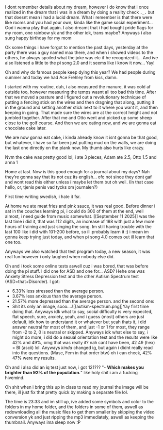 I dont remember details about my dream, however i do know that i once realized in the dream that i was in a dream by doing a reality check `._.` but that doesnt mean i had a lucid dream. What i remember is that there were like rooms and you had your own, kinda like the game social experiment... God i wanna play that again. I also dreamt that i had bought pride flags for my room, one rainbow yk and the other idk, trans maybe?
Anyways i also sung happy birthday for my mom 

Ok some things i have forgot to mention the past days, yesterday at the party there was a guy named max there, and when i showed videos to the others, he always spoiled what the joke was etc if he recognized it... And ive also listened a little to the pi song 2.0 and it seems like i know it now... Yay!

Oh and why do famous people keep dying this year? We had people during summer and today we had Ace Frehley from kiss, damn.

I started with my routine, duh, i also measured the manure, it was cold af outside too, however measuring the temps wasnt all too bad this time. After that we moved a pasture and i figured out a revolutionary technique of putting a fencing stick on the wires and then dragning that along, putting it in the ground and setting another stick next to it where you want it, and then keeping in going. That made sure the wires are at the correct height and not jumbled together.
After that me and Otto went and picked up some sheep close to the golf course. And then we are eating now, and we are gonna eat chocolate cake later.

We are now gonna eat cake, i kinda already know it isnt gonna be that good, but whatever, i have so far been just putting mud on the walls, we are doing the last one directly on the plank now. My thumb also hurts like crazy.

Nvm the cake was pretty good lol, i ate 3 pieces, Adam ate 2.5, Otto 1.5 and anna 1

Home at last. Now is this good enough for a journal about my days? Nah they're gonna say that its not cuz its english... ofc not since they dont gaf and wont read this either unless i maybe let them but oh well. (In that case hello, or, tjenis penis vad tycks om journalen?)

First time writing swedish, i hate it fsr.

At home we ate meat fries and pink sauce, it was real good. Before dinner i sat in the couches learning pi, i could do 300 of them at the end, well almost, i need guide from music somewhat. [[September 11 2025]] was the last time i did it, that was 112 digits, an increase of 188 with just a few more hours of training and just singing the song. Im still having trouble with the last 100 like i did with 101-200 before, so ill probably learn it :) i mean im gonna keep trying just today, and when pi song 4.0 comes out ill learn that one too.

Anyways we also watched that test program today, a new season, it was real fun however i only laughed when nobody else did.

Oh and i took some online tests aswell cuz i was bored, that was before doing the pi stuff. I did one for ASD and one for... ASD? Hehe one was Anxiety Stress Depression test and the other Autism Spectrum test (ASD=that+Disorder). I got:
- 6.33% less stressed than the average person.
- 3.67% less anxious than the average person.
- 21.57% more depressed than the average person.
and the second one:
- Shit its only an image, sooo....![[autism-spectrum.png]]Yay first time doing that. Anyways idk what to say, social difficulty is very expected, flat speech, sure, anxiety, yeah, and i guess (most) others are just default, idk how to understand it or whatever but yeah thats it, i did answer neutral for most of them, and just -1 or 1 for most, they range from -2 to 2, 0 is neutral or skipped.
Anyways idk what else to say, i might do more, i did do a sexual orientation test and the results were like 42% and 49%, omg that was really it? nah cant have been, 42 49 (hex) = BI (ascii) lol. Anyways *kinda* changed ig, but again i didnt really read into the questions. (Masc, Fem in that order btw) oh i can check, 42% 47% were my results.

Oh and i also did an iq test just now, i got 121??? "- **Which makes you brighter than 92% of the population.**" like holy shit i am a fucking hivemind.

Oh shit when i bring this up in class to read my journal the image will be there, ill just fix that pretty quick by making a separate file lol.

The time is 23:33 and im still up, ive added some symbols and color to the folders in my home folder, and the folders in some of them, aswell as redownloading all the music files to get them smaller by skipping the video conversion yk and just ripping the mp3 immediately, aswell as keeping the thumbnail. Anyways ima sleep now :P